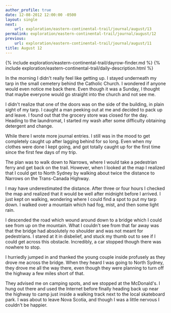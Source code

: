 ```yaml
---
author_profile: true
date: 12-08-2012 12:00:00 -0500
layout: single
next:
    url: exploration/eastern-continental-trail/journal/august/13
permalink: exploration/eastern-continental-trail/journal/august/12
previous:
    url: exploration/eastern-continental-trail/journal/august/11
title: August 12
---
```

{% include exploration/eastern-continental-trail/dayrow-finder.md %}
{% include exploration/eastern-continental-trail/daily-description.html %}

In the morning I didn't really feel like getting up. I stayed underneath my tarp in the small cemetery behind the Catholic Church. I wondered if anyone would even notice me back there. Even though it was a Sunday, I thought that maybe everyone would go straight into the church and not see me.

I didn't realize that one of the doors was on the side of the building, in plain sight of my tarp. I caught a man peeking out at me and decided to pack up and leave. I found out that the grocery store was closed for the day. Heading to the laundromat, I started my wash after some difficulty obtaining detergent and change.

While there I wrote more journal entries. I still was in the mood to get completely caught up after lagging behind for so long. Even when my clothes were done I kept going, and got totally caught up for the first time since the first few days of my trip.

The plan was to walk down to Narrows, where I would take a pedestrian ferry and get back on the trail. However, when I looked at the map I realized that I could get to North Sydney by walking about twice the distance to Narrows on the Trans-Canada Highway.

I may have underestimated the distance. After three or four hours I checked the map and realized that it would be well after midnight before I arrived. I just kept on walking, wondering where I could find a spot to put my tarp down. I walked over a mountain which had fog, mist, and then some light rain.

I descended the road which wound around down to a bridge which I could see from up on the mountain. What I couldn't see from that far away was that the bridge had absolutely no shoulder and was not meant for pedestrians. I stared at it in disbelief, and stuck my thumb out to see if I could get across this obstacle. Incredibly, a car stopped though there was nowhere to stop.

I hurriedly jumped in and thanked the young couple inside profusely as they drove me across the bridge. When they heard I was going to North Sydney, they drove me all the way there, even though they were planning to turn off the highway a few miles short of that.

They advised me on camping spots, and we stopped at the McDonald's. I hung out there and used the Internet before finally heading back up near the highway to camp just inside a walking track next to the local skateboard park. I was about to leave Nova Scotia, and though I was a little nervous I couldn't be happier.